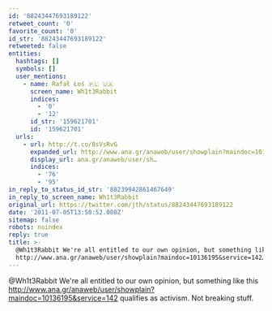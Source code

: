 ```yaml
---
id: '88243447693189122'
retweet_count: '0'
favorite_count: '0'
id_str: '88243447693189122'
retweeted: false
entities:
  hashtags: []
  symbols: []
  user_mentions:
    - name: Rafał Łoś 🇵🇱 🇺🇦
      screen_name: Wh1t3Rabbit
      indices:
        - '0'
        - '12'
      id_str: '159621701'
      id: '159621701'
  urls:
    - url: http://t.co/8sVsRvG
      expanded_url: http://www.ana.gr/anaweb/user/showplain?maindoc=10136195&service=142
      display_url: ana.gr/anaweb/user/sh…
      indices:
        - '76'
        - '95'
in_reply_to_status_id_str: '88239942861467649'
in_reply_to_screen_name: Wh1t3Rabbit
original_url: https://twitter.com/jth/status/88243447693189122
date: '2011-07-05T13:50:52.000Z'
sitemap: false
robots: noindex
reply: true
title: >-
  @Wh1t3Rabbit We're all entitled to our own opinion, but something like this
  http://www.ana.gr/anaweb/user/showplain?maindoc=10136195&service=142…
---
```


@Wh1t3Rabbit We're all entitled to our own opinion, but something like this http://www.ana.gr/anaweb/user/showplain?maindoc=10136195&service=142 qualifies as activism. Not breaking stuff.